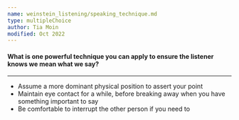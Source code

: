 ```yaml
---
name: weinstein_listening/speaking_technique.md
type: multipleChoice
author: Tia Moin
modified: Oct 2022
---
```


#### What is one powerful technique you can apply to ensure the listener knows we mean what we say?

---

- Assume a more dominant physical position to assert your point
- Maintain eye contact for a while, before breaking away when you have something important to say
- Be comfortable to interrupt the other person if you need to

